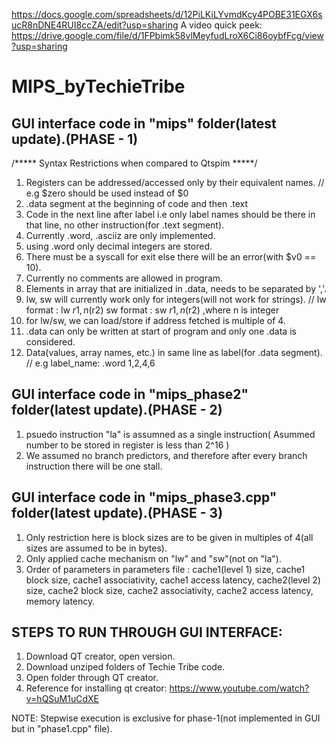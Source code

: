 https://docs.google.com/spreadsheets/d/12PiLKiLYvmdKcy4POBE31EGX6sucR8nDNE4RUI8ccZA/edit?usp=sharing
A video quick peek: https://drive.google.com/file/d/1FPbimk58vlMeyfudLroX6Ci86oybfFcg/view?usp=sharing
# MIPS_byTechieTribe

GUI interface code in "mips" folder(latest update).(PHASE - 1)
--------------------------------------------------------------
/***** Syntax Restrictions when compared to Qtspim *****/

1. Registers can be addressed/accessed only by their equivalent names. // e.g $zero should be used instead of $0
2. .data segment at the beginning of code and then .text
3. Code in the next line after label i.e only label names should be there in that line, no other instruction(for .text segment).
4. Currently .word, .asciiz are only implemented.
5. using .word only decimal integers are stored.
6. There must be a syscall for exit else there will be an error(with $v0 == 10).
7. Currently no comments are allowed in program.
8. Elements in array that are initialized in .data, needs to be separated by ','.
9. lw, sw will currently work only for integers(will not work for strings). // lw format : lw $r1, n($r2) sw format : sw  $r1, n($r2) ,where n is integer
10. for lw/sw, we can load/store if address fetched is multiple of 4.
11. .data can only be written at start of program and only one .data is considered.
12. Data(values, array names, etc.) in same line as label(for .data segment). // e.g label_name: .word  1,2,4,6

GUI interface code in "mips_phase2" folder(latest update).(PHASE - 2)
---------------------------------------------------------------------

1. psuedo instruction "la" is assumned as a single instruction( Asummed number to be stored in register is less than 2^16 )
2. We assumed no branch predictors, and therefore after every branch instruction there will be one stall.

GUI interface code in "mips_phase3.cpp" folder(latest update).(PHASE - 3)
---------------------------------------------------------------------
1. Only restriction here is block sizes are to be given in multiples of 4(all sizes are assumed to be in bytes).
2. Only applied cache mechanism on "lw" and "sw"(not on "la").
3. Order of parameters in parameters file : cache1(level 1) size, cache1 block size, cache1 associativity, cache1 access latency, cache2(level 2) size, cache2 block size, cache2 associativity, cache2 access latency, memory latency.

STEPS TO RUN THROUGH GUI INTERFACE:
----------------------------------
1. Download QT creator, open version.
2. Download unziped folders of Techie Tribe code.
3. Open folder through QT creator.
4. Reference for installing qt creator: https://www.youtube.com/watch?v=hQSuM1uCdXE

NOTE: Stepwise execution is exclusive for phase-1(not implemented in GUI but in "phase1.cpp" file).
